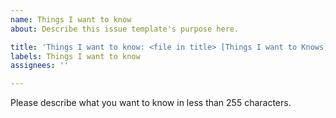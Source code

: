 ```yaml
---
name: Things I want to know
about: Describe this issue template's purpose here.

title: 'Things I want to know: <file in title> [Things I want to Knows]'
labels: Things I want to know
assignees: ''

---
```


Please describe what you want to know in less than 255 characters.
